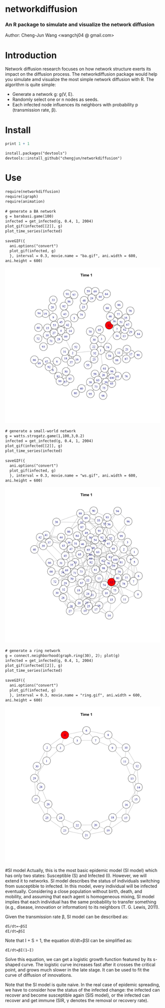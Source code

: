 # networkdiffusion
### An R package to simulate and visualize the network diffusion

Author: Cheng-Jun Wang <wangchj04 @ gmail.com>

# Introduction
Network diffusion research focuses on how network structure exerts its impact on the diffusion process. The networkdiffusion package would help you simulate amd visualize the most simple network diffusion with R. The algorithm is quite simple:

- Generate a network g: g(V, E).
- Randomly select one or n nodes as seeds.
- Each infected node influences its neighbors with probability p (transmission rate, β).

# Install

```R
print 1 + 1
```

    install.packages("devtools")
    devtools::install_github("chengjun/networkdiffusion")


# Use

    require(networkdiffusion)
    require(igraph)
    require(animation)
    
    # generate a BA network
    g = barabasi.game(100)
    infected = get_infected(g, 0.4, 1, 2004)
    plot_gif(infected[[2]], g)
    plot_time_series(infected)
    
    saveGIF({
      ani.options("convert")
      plot_gif(infected, g)
      }, interval = 0.3, movie.name = "ba.gif", ani.width = 600, ani.height = 600)
    
![](./ba.gif)


    # generate a small-world network
    g = watts.strogatz.game(1,100,3,0.2)
    infected = get_infected(g, 0.4, 1, 2004)
    plot_gif(infected[[2]], g)
    plot_time_series(infected)
    
    saveGIF({
      ani.options("convert")
      plot_gif(infected, g)
      }, interval = 0.3, movie.name = "ws.gif", ani.width = 600, ani.height = 600)
    
![](./ws.gif)

    # generate a ring network
    g = connect.neighborhood(graph.ring(30), 2); plot(g)
    infected = get_infected(g, 0.4, 1, 2004)
    plot_gif(infected[[2]], g)
    plot_time_series(infected)
    
    saveGIF({
      ani.options("convert")
      plot_gif(infected, g)
      }, interval = 0.3, movie.name = "ring.gif", ani.width = 600, ani.height = 600)
    
![](./ring.gif)

#SI model
Actually, this is the most basic epidemic model (SI model) which has only two states: Susceptible (S) and Infected (I). However, we will extend it to networks. SI model describes the status of individuals switching from susceptible to infected. In this model, every individual will be infected eventually. Considering a close population without birth, death, and mobility, and assuming that each agent is homogeneous mixing, SI model implies that each individual has the same probability to transfer something (e.g., disease, innovation or information) to its neighbors (T. G. Lewis, 2011).

Given the transmission rate β, SI model can be described as:

    dS/dt=−βSI
    dI/dt=βSI

Note that I + S = 1, the equation dI/dt=βSI can be simplified as:

    dI/dt=βI(1−I)
    
Solve this equation, we can get a logistic growth function featured by its s-shaped curve. The logistic curve increases fast after it crosses the critical point, and grows much slower in the late stage. It can be used to fit the curve of diffusion of innovations.

Note that the SI model is quite naive. In the real case of epidemic spreading, we have to consider how the status of the infected change: the infected can recover and become susceptible again (SIS model), or the infected can recover and get immune (SIR, γ denotes the removal or recovery rate).
